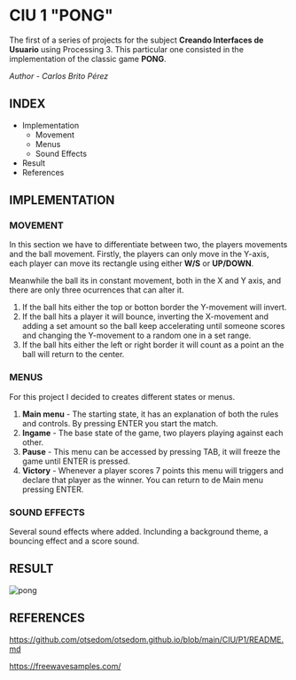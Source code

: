 # CIU 1 "PONG"
The first of a series of projects for the subject **Creando Interfaces de Usuario** using Processing 3. This particular one consisted in the implementation of the classic game **PONG**.

*Author - Carlos Brito Pérez*

## INDEX
- Implementation
  - Movement
  - Menus
  - Sound Effects
- Result
- References

## IMPLEMENTATION
### MOVEMENT
In this section we have to differentiate between two, the players movements and the ball movement. Firstly, the players can only move in the Y-axis, each player can move its rectangle using either **W/S** or **UP/DOWN**.

Meanwhile the ball its in constant movement, both in the X and Y axis, and there are only three ocurrences that can alter it.
1. If the ball hits either the top or botton border the Y-movement will invert.
2. If the ball hits a player it will bounce, inverting the X-movement and adding a set amount so the ball keep accelerating until someone scores and changing the Y-movement to a random one in a set range.
3. If the ball hits either the left or right border it will count as a point an the ball will return to the center.

### MENUS
For this project I decided to creates different states or menus.
1. **Main menu** - The starting state, it has an explanation of both the rules and controls. By pressing ENTER you start the match.
2. **Ingame** - The base state of the game, two players playing against each other.
3. **Pause** - This menu can be accessed by pressing TAB, it will freeze the game until ENTER is pressed.
4. **Victory** - Whenever a player scores 7 points this menu will triggers and declare that player as the winner. You can return to de Main menu pressing ENTER.
### SOUND EFFECTS
Several sound effects where added. Inclunding a background theme, a bouncing effect and a score sound.
## RESULT

![pong](https://user-images.githubusercontent.com/72495040/153772698-436de993-1260-4478-be8c-f366018205b7.gif)


## REFERENCES
https://github.com/otsedom/otsedom.github.io/blob/main/CIU/P1/README.md

https://freewavesamples.com/
